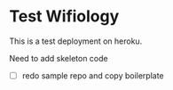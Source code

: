 # Test Wifiology

This is a test deployment on heroku.

Need to add skeleton code

- [ ] redo sample repo and copy boilerplate
